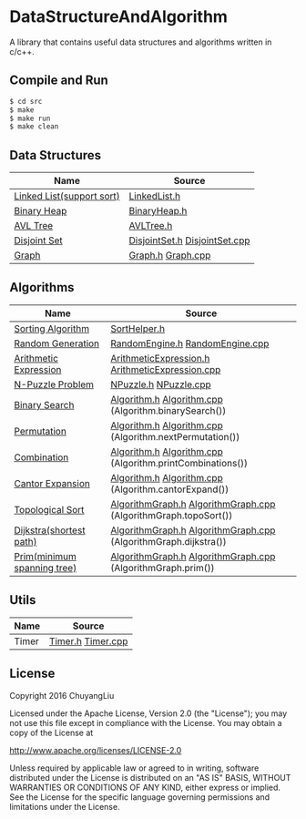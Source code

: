 # DataStructureAndAlgorithm

A library that contains useful data structures and algorithms written in c/c++.

## Compile and Run

```bash
$ cd src
$ make
$ make run
$ make clean
```

## Data Structures

| Name | Source |
| ---- | ------ |
|[Linked List(support sort)](https://en.wikipedia.org/wiki/Linked_list)|[LinkedList.h](./src/LinkedList.h)|
|[Binary Heap](https://en.wikipedia.org/wiki/Binary_heap)|[BinaryHeap.h](./src/BinaryHeap.h)|
|[AVL Tree](https://en.wikipedia.org/wiki/AVL_tree)|[AVLTree.h](./src/AVLTree.h)|
|[Disjoint Set](https://en.wikipedia.org/wiki/Disjoint-set_data_structure)|[DisjointSet.h](./src/DisjointSet.h) [DisjointSet.cpp](./src/DisjointSet.cpp)|
|[Graph](https://en.wikipedia.org/wiki/Graph_(abstract_data_type))|[Graph.h](./src/Graph.h) [Graph.cpp](./src/Graph.cpp)|

## Algorithms

| Name | Source |
| ---- | ------ |
|[Sorting Algorithm](https://en.wikipedia.org/wiki/Sorting_algorithm)|[SortHelper.h](./src/SortHelper.h)|
|[Random Generation](https://en.wikipedia.org/wiki/Random_number_generation)|[RandomEngine.h](./src/RandomEngine.h) [RandomEngine.cpp](./src/RandomEngine.cpp)|
|[Arithmetic Expression](https://en.wikipedia.org/wiki/Shunting-yard_algorithm)|[ArithmeticExpression.h](./src/ArithmeticExpression.h) [ArithmeticExpression.cpp](./src/ArithmeticExpression.cpp)|
|[N-Puzzle Problem](https://en.wikipedia.org/wiki/15_puzzle)|[NPuzzle.h](./src/NPuzzle.h) [NPuzzle.cpp](./src/NPuzzle.cpp)|
|[Binary Search](https://en.wikipedia.org/wiki/Binary_search_algorithm)|[Algorithm.h](./src/Algorithm.h) [Algorithm.cpp](./src/Algorithm.cpp) (Algorithm.binarySearch())|
|[Permutation](https://en.wikipedia.org/wiki/Permutation)|[Algorithm.h](./src/Algorithm.h) [Algorithm.cpp](./src/Algorithm.cpp) (Algorithm.nextPermutation())|
|[Combination](https://en.wikipedia.org/wiki/Combination)|[Algorithm.h](./src/Algorithm.h) [Algorithm.cpp](./src/Algorithm.cpp) (Algorithm.printCombinations())|
|[Cantor Expansion](http://www.programering.com/a/MDMwkDNwATc.html)|[Algorithm.h](./src/Algorithm.h) [Algorithm.cpp](./src/Algorithm.cpp) (Algorithm.cantorExpand())|
|[Topological Sort](https://en.wikipedia.org/wiki/Topological_sorting)|[AlgorithmGraph.h](./src/AlgorithmGraph.h) [AlgorithmGraph.cpp](./src/AlgorithmGraph.cpp) (AlgorithmGraph.topoSort())|
|[Dijkstra(shortest path)](https://en.wikipedia.org/wiki/Dijkstra%27s_algorithm)|[AlgorithmGraph.h](./src/AlgorithmGraph.h) [AlgorithmGraph.cpp](./src/AlgorithmGraph.cpp) (AlgorithmGraph.dijkstra())|
|[Prim(minimum spanning tree)](https://en.wikipedia.org/wiki/Prim%27s_algorithm)|[AlgorithmGraph.h](./src/AlgorithmGraph.h) [AlgorithmGraph.cpp](./src/AlgorithmGraph.cpp) (AlgorithmGraph.prim())|

## Utils

| Name | Source |
| ---- | ------ |
|Timer|[Timer.h](./src/Timer.h) [Timer.cpp](./src/Timer.cpp)|

## License

Copyright 2016 ChuyangLiu

Licensed under the Apache License, Version 2.0 (the "License");
you may not use this file except in compliance with the License.
You may obtain a copy of the License at

http://www.apache.org/licenses/LICENSE-2.0

Unless required by applicable law or agreed to in writing, software
distributed under the License is distributed on an "AS IS" BASIS,
WITHOUT WARRANTIES OR CONDITIONS OF ANY KIND, either express or implied.
See the License for the specific language governing permissions and
limitations under the License.
